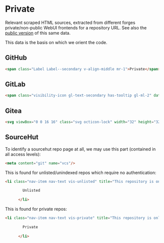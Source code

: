 <!--
SPDX-FileCopyrightText: 2023 Robin Vobruba <hoijui.quaero@gmail.com>
SPDX-License-Identifier: CC0-1.0
-->

# Private

Relevant scraped HTML sources,
extracted from different forges private/non-public WebUI frontends
for a repository URL.
See also the [public version](public.md) of this same data.

This data is the basis on which we orient the code.

## GitHub

```html
<span class="Label Label--secondary v-align-middle mr-1">Private</span>
```

## GitLab

```html
<span class="visibility-icon gl-text-secondary has-tooltip gl-ml-2" data-container="body" title="Private - Project access must be granted explicitly to each user. If this project is part of a group, access is granted to members of the group.">
```

## Gitea

```html
<svg viewBox="0 0 16 16" class="svg octicon-lock" width="32" height="32" aria-hidden="true"><path d="M4 4a4 4 0 0 1 8 0v2h.25c.966 0 1.75.784 1.75 1.75v5.5A1.75 1.75 0 0 1 12.25 15h-8.5A1.75 1.75 0 0 1 2 13.25v-5.5C2 6.784 2.784 6 3.75 6H4Zm8.25 3.5h-8.5a.25.25 0 0 0-.25.25v5.5c0 .138.112.25.25.25h8.5a.25.25 0 0 0 .25-.25v-5.5a.25.25 0 0 0-.25-.25ZM10.5 6V4a2.5 2.5 0 1 0-5 0v2Z"></path></svg>
```

## SourceHut

To identify a sourcehut repo page at all,
we may use this part (contained in all access levels):

```html
<meta content="git" name="vcs"/>
```

This is found for unlisted/unindexed repos
which require no authentication:

```html
<li class="nav-item nav-text vis-unlisted" title="This repository is only visible to those who know the URL.">
        
        Unlisted
        
      </li>
```

This is found for private repos:

```html
<li class="nav-item nav-text vis-private" title="This repository is only visible to those who were invited to view it.">
        
        Private
        
      </li>
```

